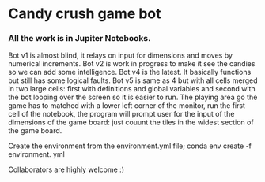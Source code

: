 
# Candy crush game bot

### All the work is in Jupiter Notebooks. 

Bot v1 is almost blind, it relays on input for dimensions and moves by numerical increments.
Bot v2 is work in progress to make it see the candies so we can add some intelligence.
Bot v4 is the latest. It basically functions but still has some logical faults.
Bot v5 is same as 4 but with all cells merged in two large cells: first with definitions and global variables and second with the bot looping over the screen so it is easier to run.
The playing area go the game has to matched with a lower left corner of the monitor, run the first cell of the notebook, the program will prompt user for the input of the dimensions of the game board: just couunt the tiles in the widest section of the game board.

Create the environment from the environment.yml file; conda env create -f environment. yml

Collaborators are highly welcome :)

